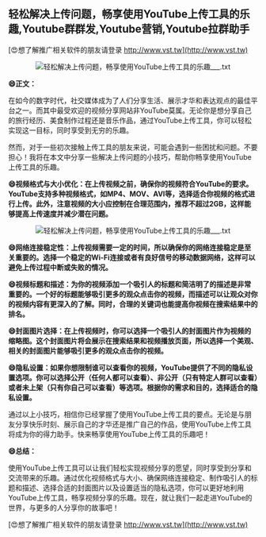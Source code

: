 ## **轻松解决上传问题，畅享使用YouTube上传工具的乐趣,Youtube群群发,Youtube营销,Youtube拉群助手**

[😍想了解推广相关软件的朋友请登录 http://www.vst.tw](http://www.vst.tw)

 <center><img src="https://vst.tw/MP4/tuiguang/png/0.png" alt="轻松解决上传问题，畅享使用YouTube上传工具的乐趣___.txt"></center>

**😄正文：**

在如今的数字时代，社交媒体成为了人们分享生活、展示才华和表达观点的最佳平台之一。而其中最受欢迎的视频分享网站非YouTube莫属。无论你是想分享自己的旅行经历、美食制作过程还是音乐作品，通过YouTube上传工具，你可以轻松实现这一目标，同时享受到无穷的乐趣。

然而，对于一些初次接触上传工具的朋友来说，可能会遇到一些困扰和问题。不要担心！我将在本文中分享一些解决上传问题的小技巧，帮助你畅享使用YouTube上传工具的乐趣。

**😄视频格式与大小优化：在上传视频之前，确保你的视频符合YouTube的要求。YouTube支持多种视频格式，如MP4、MOV、AVI等，选择适合你视频的格式进行上传。此外，注意视频的大小应控制在合理范围内，推荐不超过2GB，这样能够提高上传速度并减少潜在问题。**

 <center><img src="https://vst.tw/MP4/tuiguang/png/4.png" alt="轻松解决上传问题，畅享使用YouTube上传工具的乐趣___.txt"></center>

**😄网络连接稳定性：上传视频需要一定的时间，所以确保你的网络连接稳定是至关重要的。选择一个稳定的Wi-Fi连接或者有良好信号的移动数据网络，这样可以避免上传过程中断或失败的情况。**

**😄视频标题和描述：为你的视频添加一个吸引人的标题和简洁明了的描述是非常重要的。一个好的标题能够吸引更多的观众点击你的视频，而描述可以让观众对你的视频内容有更深入的了解。同时，合理的关键词也能提高你视频在搜索结果中的排名。**

**😄封面图片选择：在上传视频时，你可以选择一个吸引人的封面图片作为视频的缩略图。这个封面图片将会展示在搜索结果和视频播放页面，所以选择一个美观、相关的封面图片能够吸引更多的观众点击你的视频。**

**😄隐私设置：如果你想限制谁可以查看你的视频，YouTube提供了不同的隐私设置选项。你可以选择公开（任何人都可以查看）、非公开（只有特定人群可以查看）或者未上架（只有你自己可以查看）等选项。根据你的需求和目的，选择适合的隐私设置。**

通过以上小技巧，相信你已经掌握了使用YouTube上传工具的要点。无论是与朋友分享快乐时刻、展示自己的才华还是推广自己的作品，使用YouTube上传工具将成为你的得力助手。快来畅享使用YouTube上传工具的乐趣吧！

**😄总结：**

使用YouTube上传工具可以让我们轻松实现视频分享的愿望，同时享受到分享和交流带来的乐趣。通过优化视频格式与大小、确保网络连接稳定、制作吸引人的标题和描述、选择合适的封面图片以及设置适当的隐私选项，你可以更好地利用YouTube上传工具，畅享视频分享的乐趣。现在，就让我们一起走进YouTube的世界，与更多的人分享你的故事吧！

[😍想了解推广相关软件的朋友请登录 http://www.vst.tw](http://www.vst.tw)



